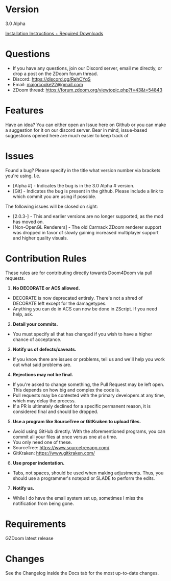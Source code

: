 # Version
3.0 Alpha

[Installation Instructions + Required Downloads](https://docs.google.com/document/d/1Z52m_OvyBmmNi1yERhQPd88fLe91LYd0LrN36OId5BA/edit)

# Questions
* If you have any questions, join our Discord server, email me directly, or drop a post on the ZDoom forum thread.
* Discord: https://discord.gg/RehCYqS
* Email: majorcooke22@gmail.com
* ZDoom thread: https://forum.zdoom.org/viewtopic.php?f=43&t=54843

# Features
Have an idea? You can either open an Issue here on Github or you can make a suggestion for it on our discord server. 
Bear in mind, issue-based suggestions opened here are much easier to keep track of

# Issues
Found a bug? Please specify in the title what version number via brackets you're using. I.e.
* [Alpha #] - Indicates the bug is in the 3.0 Alpha # version.
* [Git] - Indicates the bug is present in the github. Please include a link to which commit you are using if possible.

The following issues will be closed on sight:
* [2.0.3-] - This and earlier versions are no longer supported, as the mod has moved on.
* [Non-OpenGL Renderers] - The old Carmack ZDoom renderer support was dropped in favor of slowly gaining increased multiplayer support and higher quality visuals.

# Contribution Rules
These rules are for contributing directly towards Doom4Doom via pull requests.

1. **No DECORATE or ACS allowed.** 
  * DECORATE is now deprecated entirely. There's not a shred of DECORATE left except for the damagetypes.
  * Anything you can do in ACS can now be done in ZScript. If you need help, ask.
2. **Detail your commits.** 
  * You must specify all that has changed if you wish to have a higher chance of acceptance.
3. **Notify us of defects/caveats.**  
  * If you know there are issues or problems, tell us and we'll help you work out what said problems are.
4. **Rejections may not be final.** 
  * If you're asked to change something, the Pull Request may be left open. This depends on how big and complex the code is.
  * Pull requests may be contested with the primary developers at any time, which may delay the process.
  * If a PR is ultimately declined for a specific permanent reason, it is considered final and should be dropped.
5. **Use a program like SourceTree or GitKraken to upload files.**
  * Avoid using GitHub directly. With the aforementioned programs, you can commit all your files at once versus one at a time.
  * You only need one of these.
  * SourceTree: https://www.sourcetreeapp.com/
  * GitKraken: https://www.gitkraken.com/
6. **Use proper indentation.**
  * Tabs, not spaces, should be used when making adjustments. Thus, you should use a programmer's notepad or SLADE to perform the edits.
7. **Notify us.**
  * While I do have the email system set up, sometimes I miss the notification from being gone. 

# Requirements
GZDoom latest release

# Changes
See the Changelog inside the Docs tab for the most up-to-date changes.
